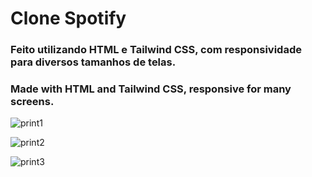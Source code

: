 # Clone Spotify
### Feito utilizando HTML e Tailwind CSS, com responsividade para diversos tamanhos de telas.
### Made with HTML and Tailwind CSS, responsive for many screens.

![print1](https://user-images.githubusercontent.com/61279172/210470010-947af5e4-0b80-463f-a467-a6e89fbcfe7d.png)

![print2](https://user-images.githubusercontent.com/61279172/210470022-81465681-9e3f-45fd-aa0b-e7f4a0e30b0d.png)

![print3](https://user-images.githubusercontent.com/61279172/210470034-d14e01d2-36e6-49e0-8c98-91767a16700b.png)
